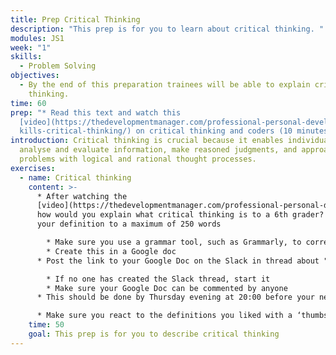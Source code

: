```yaml
---
title: Prep Critical Thinking
description: "This prep is for you to learn about critical thinking. "
modules: JS1
week: "1"
skills:
  - Problem Solving
objectives:
  - By the end of this preparation trainees will be able to explain critical
    thinking.
time: 60
prep: "* Read this text and watch this
  [video](https://thedevelopmentmanager.com/professional-personal-development-s\
  kills-critical-thinking/) on critical thinking and coders (10 minutes)"
introduction: Critical thinking is crucial because it enables individuals to
  analyse and evaluate information, make reasoned judgments, and approach
  problems with logical and rational thought processes.
exercises:
  - name: Critical thinking
    content: >-
      * After watching the
      [video](https://thedevelopmentmanager.com/professional-personal-development-skills-critical-thinking/),
      how would you explain what critical thinking is to a 6th grader? Write out
      your definition to a maximum of 250 words

        * Make sure you use a grammar tool, such as Grammarly, to correct your English
        * Create this in a Google doc
      * Post the link to your Google Doc on the Slack in thread about "Critical Thinking" 

        * If no one has created the Slack thread, start it
        * Make sure your Google Doc can be commented by anyone
      * This should be done by Thursday evening at 20:00 before your next class

      * Make sure you react to the definitions you liked with a ‘thumbs up’ emoji
    time: 50
    goal: This prep is for you to describe critical thinking
---
```

